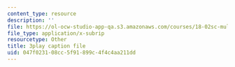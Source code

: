 ```yaml
---
content_type: resource
description: ''
file: https://ol-ocw-studio-app-qa.s3.amazonaws.com/courses/18-02sc-multivariable-calculus-fall-2010/047f023108cc5f91899c4f4c4aa211dd_uaHiAxFESc4.vtt
file_type: application/x-subrip
resourcetype: Other
title: 3play caption file
uid: 047f0231-08cc-5f91-899c-4f4c4aa211dd
---
```

